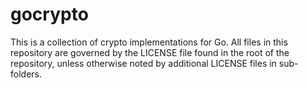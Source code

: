 gocrypto
========

This is a collection of crypto implementations for Go. All files in this repository are governed by the LICENSE file found in the root of the repository, unless otherwise noted by additional LICENSE files in sub-folders.
